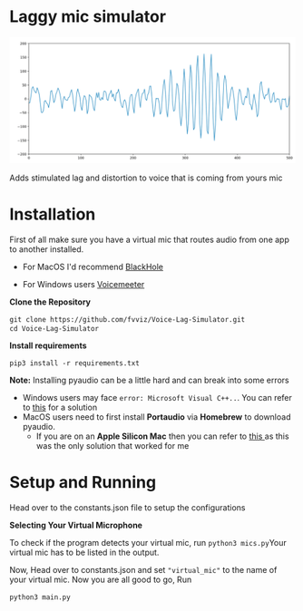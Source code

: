 # Laggy mic simulator
![img.png](img.png)

Adds stimulated lag and distortion to voice that is coming from yours mic

# Installation
First of all make sure you have a virtual mic that routes audio from one app to another installed. 

- For MacOS I'd recommend <a href="https://github.com/ExistentialAudio/BlackHole"> BlackHole </a>  

- For Windows users <a href="https://vb-audio.com/Voicemeeter/index.htm"> Voicemeeter </a> 

**Clone the Repository**
```
git clone https://github.com/fvviz/Voice-Lag-Simulator.git 
cd Voice-Lag-Simulator
```

**Install requirements**
```
pip3 install -r requirements.txt
```

**Note:** Installing pyaudio can be a little hard and can break into some errors

- Windows users may face `error: Microsoft Visual C++..`. You can refer to <a href="https://stackoverflow.com/questions/59467023/getting-error-microsoft-visual-c-14-0-is-required-when-installing-pyaudio">this</a> for a solution
- MacOS users need to first install **Portaudio** via **Homebrew** to download pyaudio. 
  - If you are on an **Apple Silicon Mac** then you can refer to <a href="https://stackoverflow.com/questions/65709212/import-pyaudio-doesnt-work-symbol-not-found-pamaccore-setupchannelmap-on-ma"> this </a> as this was the only solution that worked for me

# Setup and Running

Head over to the constants.json file to setup the configurations

**Selecting Your Virtual Microphone**

To check if the program detects your virtual mic, run
`python3 mics.py`Your virtual mic has to be listed in the output. 

Now, Head over to constants.json and set `"virtual_mic"` to the name of your virtual mic. Now you are all good to go, Run

```
python3 main.py
```
